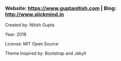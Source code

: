 ### Website: https://www.guptanitish.com | Blog: http://www.slickmind.in


<p>Created by: Nitish Gupta</p>
Year: 2018

License: MIT Open Source

Theme Inspired by: Bootstrap and Jekyll
